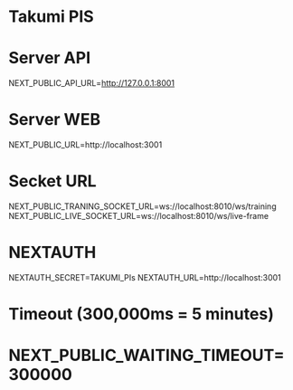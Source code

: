 # Takumi PIS

# Server API
NEXT_PUBLIC_API_URL=http://127.0.0.1:8001

# Server WEB
NEXT_PUBLIC_URL=http://localhost:3001

# Secket URL
NEXT_PUBLIC_TRANING_SOCKET_URL=ws://localhost:8010/ws/training
NEXT_PUBLIC_LIVE_SOCKET_URL=ws://localhost:8010/ws/live-frame

# NEXTAUTH
NEXTAUTH_SECRET=TAKUMI_PIs
NEXTAUTH_URL=http://localhost:3001

# Timeout (300,000ms = 5 minutes)
# NEXT_PUBLIC_WAITING_TIMEOUT=300000

<!-- npm install --save-dev cross-env -->